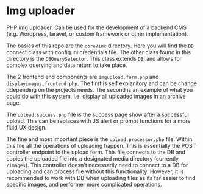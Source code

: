 # Img uploader 


PHP img uploader. Can be used for the development of a backend CMS (e.g. Wordpress, laravel, or custom framework or other implementation). 

The basics of this repo are the `core/inc` directory. Here you will find the `DB` connect class with config.ini credentials file.
The other class founc in this directory is the `DBQuerySelector`. This class extends `DB`, and allows for complex querying and data return to take place. 

The 2 frontend end components are `imgupload.form.php` and `displayimages.frontend.php`. The first is self explanitory and can be change ddepending on the projects needs. The second is an example of what you could do with this system, i.e. display all uploaded images in an archive page. 

The `upload.success.php` file is the success page show after a successful upload. This can be replaces with JS alert or prompt functions for a more fluid UX design. 

The fine and most important piece is the `upload.processor.php` file. Within this file all the operations of uploading happen. This is essentially the POST controller endpoint to the upload form. This file connects to the DB and copies the uploaded file into a designated media directory (currently `/images`). This controller doesn't necessarily need to connect to a DB for uploading and can process file without this functionality. However, it is recommended to work with DB when uploading files as its far easier to find specific images, and performer more complicated operations. 
